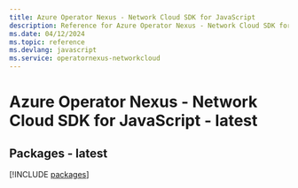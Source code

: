 ```yaml
---
title: Azure Operator Nexus - Network Cloud SDK for JavaScript
description: Reference for Azure Operator Nexus - Network Cloud SDK for JavaScript
ms.date: 04/12/2024
ms.topic: reference
ms.devlang: javascript
ms.service: operatornexus-networkcloud
---
```

# Azure Operator Nexus - Network Cloud SDK for JavaScript - latest
## Packages - latest
[!INCLUDE [packages](operator-nexus---network-cloud-index.md)]